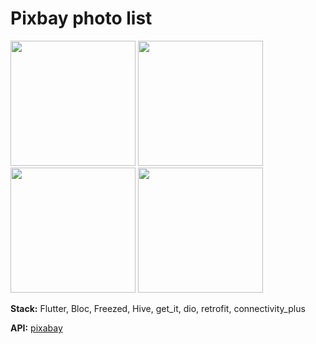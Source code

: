 # Pixbay photo list 
<img src="https://imgur.com/XLNSCpS.gif" width="200" >  <img src="https://imgur.com/NQEqENW.gif" width="200" > <img src="https://imgur.com/hdBxLwD.gif" width="200" > <img src="https://imgur.com/V8PJmdt.gif" width="200" >  

**Stack:** Flutter, Bloc, Freezed, Hive, get_it, dio, retrofit, connectivity_plus

**API:** [pixabay](https://pixabay.com/api/docs/#_=_) 
